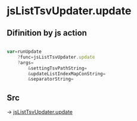 # jsListTsvUpdater.update

## Difinition by js action

```js.js

var=runUpdate
	?func=jsListTsvUpdater.update
	?args=
		&settingTsvPathString=
		&updateListIndexMapConString=
		&separatorString=
```

## Src

-> [jsListTsvUpdater.update](https://github.com/puutaro/CommandClick/blob/master/app/src/main/java/com/puutaro/commandclick/fragment_lib/terminal_fragment/js_interface/list_index/JsListTsvUpdater.kt#L14)


